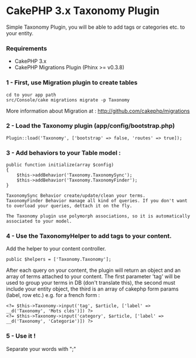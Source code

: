 # CakePHP 3.x Taxonomy Plugin

Simple Taxonomy Plugin, you will be able to add tags or categories etc. to your entity.

### Requirements

- CakePHP 3.x
- CakePHP Migrations Plugin (Phinx >= v0.3.8)

### 1 - First, use Migration plugin to create tables

	cd to your app path
	src/Console/cake migrations migrate -p Taxonomy

More information about Migration at : http://github.com/cakephp/migrations

### 2 - Load the Taxonomy plugin (app/config/bootstrap.php)

	Plugin::load('Taxonomy', ['bootstrap' => false, 'routes' => true]);

### 3 - Add behaviors to your Table model :

	public function initialize(array $config)
	{
        $this->addBehavior('Taxonomy.TaxonomySync');
        $this->addBehavior('Taxonomy.TaxonomyFinder');
    }

    TaxonomySync Behavior create/update/clean your terms.
    TaxonomyFinder Behavior manage all kind of queries. If you don't want to overload your queries, dettach it on the fly.

    The Taxonomy plugin use polymorph associations, so it is automatically associated to your model.

### 4 - Use the TaxonomyHelper to add tags to your content.

Add the helper to your content controller.

	public $helpers = ['Taxonomy.Taxonomy'];

After each query on your content, the plugin will return an object and an array of terms attached to your content.
The first parameter 'tag' will be used to group your terms in DB (don't translate this), the second must include your entity object, the third is an array of cakephp form params (label, row etc.) e.g. for a french form :

	<?= $this->Taxonomy->input('tag', $article, ['label' => __d('Taxonomy', 'Mots clés')]) ?>
	<?= $this->Taxonomy->input('category', $article, ['label' => __d('Taxonomy', 'Categorie')]) ?>

### 5 - Use it !

Separate your words with ";"